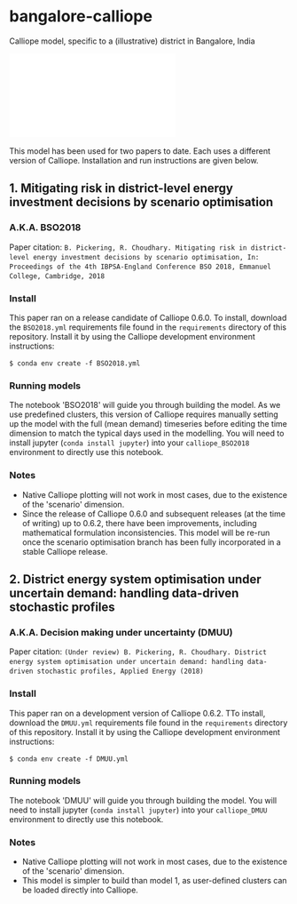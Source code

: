 # bangalore-calliope
Calliope model, specific to a (illustrative) district in Bangalore, India

![Bangalore illustrative district](bangalore_district.pdf)

This model has been used for two papers to date. Each uses a different version of Calliope. Installation and run instructions are given below.

## 1. Mitigating risk in district-level energy investment decisions by scenario optimisation
### A.K.A. BSO2018

Paper citation: `B. Pickering, R. Choudhary. Mitigating risk in district-level energy investment decisions by scenario optimisation, In: Proceedings of the 4th IBPSA-England Conference BSO 2018, Emmanuel College, Cambridge, 2018`

### Install

This paper ran on a release candidate of Calliope 0.6.0. To install, download the `BSO2018.yml` requirements file found in the `requirements` directory of this repository. Install it by using the Calliope development environment instructions:

```shell
$ conda env create -f BSO2018.yml
```

### Running models

The notebook 'BSO2018' will guide you through building the model. As we use predefined clusters, this version of Calliope requires manually setting up the model with the full (mean demand) timeseries before editing the time dimension to match the typical days used in the modelling. You will need to install jupyter (`conda install jupyter`) into your `calliope_BSO2018` environment to directly use this notebook.

### Notes

* Native Calliope plotting will not work in most cases, due to the existence of the 'scenario' dimension.
* Since the release of Calliope 0.6.0 and subsequent releases (at the time of writing) up to 0.6.2, there have been improvements, including mathematical formulation inconsistencies. This model will be re-run once the scenario optimisation branch has been fully incorporated in a stable Calliope release.


## 2. District energy system optimisation under uncertain demand: handling data-driven stochastic profiles
### A.K.A. Decision making under uncertainty (DMUU)

Paper citation: `(Under review) B. Pickering, R. Choudhary. District energy system optimisation under uncertain demand: handling data-driven stochastic profiles, Applied Energy (2018)`

### Install

This paper ran on a development version of Calliope 0.6.2. TTo install, download the `DMUU.yml` requirements file found in the `requirements` directory of this repository. Install it by using the Calliope development environment instructions:

```shell
$ conda env create -f DMUU.yml
```

### Running models

The notebook 'DMUU' will guide you through building the model. You will need to install jupyter (`conda install jupyter`) into your `calliope_DMUU` environment to directly use this notebook.

### Notes

* Native Calliope plotting will not work in most cases, due to the existence of the 'scenario' dimension.
* This model is simpler to build than model 1, as user-defined clusters can be loaded directly into Calliope.